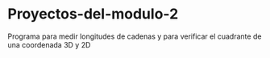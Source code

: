 # Proyectos-del-modulo-2
Programa para medir longitudes de cadenas y para verificar el cuadrante de una coordenada 3D y 2D
